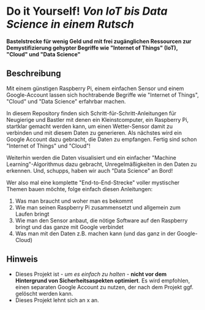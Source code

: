 # Do it Yourself! *Von IoT bis Data Science in einem Rutsch*

**Bastelstrecke für wenig Geld und mit frei zugänglichen Ressourcen zur Demystifizierung gehypter Begriffe wie "Internet of Things" (IoT), "Cloud" und "Data Science"**

## Beschreibung

Mit einem günstigen Raspberry Pi, einem einfachen Sensor und einem Google-Account lassen sich hochtrabende Begriffe wie "Internet of Things", "Cloud" und "Data Science" erfahrbar machen. 

In diesem Repository finden sich Schritt-für-Schritt-Anleitungen für Neugierige und Bastler mit denen ein Kleinstcomputer, ein Raspberry Pi, startklar gemacht werden kann, um einen Wetter-Sensor damit zu verbinden und mit diesem Daten zu generieren. Als nächstes wird ein Google Account dazu gebracht, die Daten zu empfangen. Fertig sind schon "Internet of Things" und "Cloud"! 

Weiterhin werden die Daten visualisiert und ein einfacher "Machine Learning"-Algorithmus dazu gebracht, Unregelmäßigkeiten in den Daten zu erkennen. Und, schupps, haben wir auch "Data Science" an Bord!

Wer also mal eine komplette "End-to-End-Strecke" voller mystischer Themen bauen möchte, folge einfach diesen Anleitungen:

1. Was man braucht und woher man es bekommt
2. Wie man seinen Raspberry Pi zusammensetzt und allgemein zum Laufen bringt
3. Wie man den Sensor anbaut, die nötige Software auf den Raspberry bringt und das ganze mit Google verbindet
4. Was man mit den Daten z.B. machen kann (und das ganz in der Google-Cloud)

## Hinweis

- Dieses Projekt ist - *um es einfach zu halten* - **nicht vor dem Hintergrund von Sicherheitsaspekten optimiert**. Es wird empfohlen, einen separaten Google Account zu nutzen, der nach dem Projekt ggf. gelöscht werden kann.
- Dieses Projekt lehnt sich an x an.